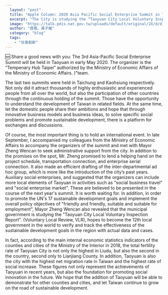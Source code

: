 ```yaml
---
  layout: "post"
  title: "Apple Column: 2020 Asia Pacific Social Enterprise Summit in Taoyuan"
  excerpt: "The City is studying the “Taoyuan City Local Voluntary Inspection Report” and hopes to become the 12th local government in the world to verify and track the effectiveness of the sustainable development goals in the region with actual data and cases."
  image: "https://talk.pdis.nat.gov.tw/uploads/default/original/2X/d/d121856e14443e4de5b39978ed77d84c5b8dc0b0.jpeg"
  author: "唐鳳、黃子維"
  category: "blog"
  tags: 
    - "社會創新"
---
```



 🆕 Share a good news with you: The 3rd Asia-Pacific Social Enterprise Summit will be held in Taoyuan in early May 2020. The organizer is the “Tempenary Hub Taipei” authorized by the Ministry of Economic Affairs of the Ministry of Economic Affairs. )"team. 

 The last two summits were held in Taichung and Kaohsiung respectively. Not only did it attract thousands of highly enthusiastic and experienced people from all over the world, but also the participation of other countries through the continuous holding of the summit. Those have the opportunity to understand the development of Taiwan in related fields. At the same time, let the domestic people share their ambitions and hope that through innovative business models and business ideas, to solve specific social problems and promote sustainable development, there is a platform for exchanges and discussions. 

 Of course, the most important thing is to hold an international event. In late September, I accompanied my colleagues from the Ministry of Economic Affairs to accompany the organizers of the summit and met with Mayor Zheng Wencan to seek administrative support from the city. In addition to the promises on the spot, Mr. Zheng promised to lend a helping hand on the project schedule, transportation connection, and enterprise serial connection. It also made an efficient drafting of the inter-departmental ad hoc group, which is more like the introduction of the city’s past years. Auxiliary social enterprises, and suggested that the organizers can include more local elements of Taoyuan in activities such as "social business travel" and "social enterprise market". These are believed to be presented in the course of the next year's summit. It is worth waiting for. In addition, in order to promote the UN's 17 sustainable development goals and implement the overall policy objectives of "friendly and friendly, suitable and suitable for employment", Mayor Zheng Wencan also revealed that the municipal government is studying the "Taoyuan City Local Voluntary Inspection Report". (Voluntary Local Review, VLR), hopes to become the 12th local government in the world to verify and track the effectiveness of the sustainable development goals in the region with actual data and cases. 

 In fact, according to the main internal economic statistics indicators of the counties and cities of the Ministry of the Interior in 2018, the total fertility rate of Taoyuan City is not only the highest in Liudu, but also the second in the country, second only to Lianjiang County. In addition, Taoyuan is also the city with the highest net migration rate in Taiwan and the highest rate of social increase. These figures not only represent the achievements of Taoyuan in recent years, but also the foundation for promoting social innovation in the future. We hope that the addition of Taoyuan will be able to demonstrate for other counties and cities, and let Taiwan continue to grow on the road of sustainable development. 
